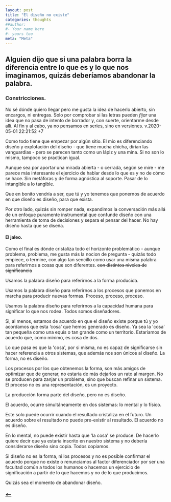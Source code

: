 ```yaml
---
layout: post
title: "El diseño no existe"
categories: thoughts
##author:
#- Your name here
#- yours too
meta: "Meta"
---
```


## Alguien dijo que si una palabra borra la diferencia entre lo que es y lo que nos imaginamos, quizás deberíamos abandonar la palabra.

### Constricciones.
No sé dónde quiero llegar pero me gusta la idea de hacerlo abierto, sin encargos, ni entregas. Solo por comprobar si las letras pueden *fijar* una idea que no pasa de intento de borrador y, con suerte, orientarme desde allí. Al fin y al cabo, ya no pensamos en series, sino en versiones. v.2020-05-01 22:21:52 +7

Como todo tiene que empezar por algún sitio. El mío es diferenciando diseño y explotación del diseño - que tiene mucha chicha, dirían las vanguardias - pero se parecen tanto como un lápiz y una mina. Si no son lo mismo, tampoco se practican igual.

Aunque sea por aportar una mirada abierta - o cerrada, según se mire - me parece más interesante el ejercicio de hablar desde lo que es y no de cómo se hace. Sin metáforas y de forma agnóstica al soporte. Pasar de lo intangible a lo tangible.

Que en bonito vendría a ser, que tú y yo tenemos que ponernos de acuerdo en que diseño es diseño, para que exista.

Por otro lado, quizás sin romper nada, expandimos la conversación más allá de un enfoque puramente instrumental que confunde diseño con una herramienta de toma de decisiones y separa el pensar del hacer. No hay diseño hasta que se diseña.

#### El jaleo.
Como el final es dónde cristaliza todo el horizonte problemático - aunque problema, problema, me gusta más la nocion de pregunta - quizás todo empiece, o termine, con algo tan sencillo como usar una misma palabra para referirnos a cosas que son diferentes. ~~con distintos niveles de significancia~~

Usamos la palabra diseño para referirnos a la forma producida.

Usamos la palabra diseño para referirnos a los procesos que ponemos en marcha para producir nuevas formas. Proceso, proceso, proceso.

Usamos la palabra diseño para referirnos a la capacidad humana para significar lo que nos rodea. Todos somos diseñadores.

Si, al menos, estamos de acuerdo en que el diseño existe porque tú y yo acordamos que esta ‘cosa’ que hemos generado es diseño. Ya sea la 'cosa' tan pequeña como una equis o tan grande como un territorio. Estaríamos de acuerdo que, como mínimo, es cosa de dos.

Lo que pasa es que la 'cosa', por si misma, no es capaz de significarse sin hacer referencia a otros sistemas, que además nos son únicos al diseño. La forma, no es diseño.

Los procesos por los que obtenemos la forma, son más amigos de optimizar que de generar, no estaría de más dejarlos un rato al margen. No se producen para zanjar un problema, sino que buscan refinar un sistema. El proceso no es una representación, es un proyecto.

 La producción forma parte del diseño, pero no es diseño.

El acuerdo, ocurre simultáneamente en dos sistemas: lo mental y lo físico.

Este solo puede ocurrir cuando el resultado cristaliza en el futuro. Un acuerdo sobre el resultado no puede pre-existir al resultado. El acuerdo no es diseño.

En lo mental, no puede existir hasta que 'la cosa' se produce. De hacerlo quiere decir que ya estaría inscrito en nuestro sistema y no debería considerarse diseño sino copia. Todos copiamos.

Si diseño no es la forma, ni los procesos y no es posible confirmar el acuerdo porque no existe o renunciamos al factor diferenciador por ser una facultad común a todos los humanos o hacemos un ejercicio de significación a partir de lo que hacemos y no de lo que producimos.

Quizás sea el momento de abandonar diseño.




##### [⟵](/../../incomplete/index.html)
